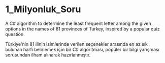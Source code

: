 # 1_Milyonluk_Soru
A C# algorithm to determine the least frequent letter among the given options in the names of 81 provinces of Turkey, inspired by a popular quiz question.



Türkiye'nin 81 ilinin isimlerinde verilen seçenekler arasında en az sık bulunan harfi belirlemek için bir C# algoritması, popüler bir bilgi yarışması sorusundan ilham alınarak hazırlanmıştır. 
